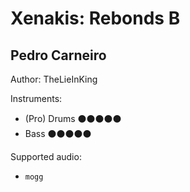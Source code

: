 # Xenakis: Rebonds B

## Pedro Carneiro

Author: TheLieInKing


Instruments:

  * (Pro) Drums ⚫️⚫️⚫️⚫️⚫️
  * Bass ⚫️⚫️⚫️⚫️⚫️

Supported audio:

  * `mogg`

